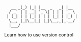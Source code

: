 ```        _ _   _           _     
   __ _(_) |_| |__  _   _| |__  
  / _` | | __| '_ \| | | | '_ \ 
 | (_| | | |_| | | | |_| | |_) |
  \__, |_|\__|_| |_|\__,_|_.__/ 
  |___/                         

```

Learn how to use version control